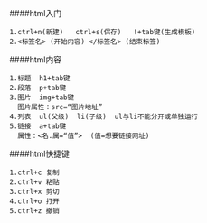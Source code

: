 ####html入门
```
1.ctrl+n(新建)   ctrl+s(保存)   !+tab键(生成模板)
2.<标签名> (开始内容) </标签名> (结束标签)
```
####html内容
```
1.标题  h1+tab键
2.段落  p+tab键
3.图片  img+tab键
  图片属性：src=“图片地址”
4.列表  ul(父级)  li(子级)  ul与li不能分开或单独运行
5.链接  a+tab键
  属性：<名.属=“值”>  (值=想要链接网址)
```
####html快捷键
```
1.ctrl+c 复制
2.ctrl+v 粘贴
3.ctrl+x 剪切
4.ctrl+o 打开
5.ctrl+z 撤销
```